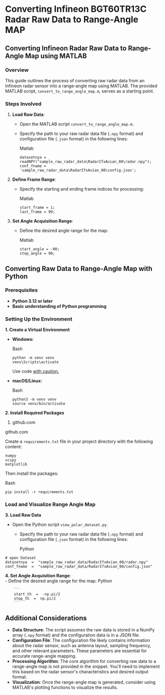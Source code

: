 
# Converting Infineon BGT60TR13C Radar Raw Data to Range-Angle MAP
## Converting Infineon Radar Raw Data to Range-Angle Map using MATLAB

### Overview

This guide outlines the process of converting raw radar data from an Infineon radar sensor into a range-angle map using MATLAB. The provided MATLAB script,  `convert_to_range_angle_map.m`, serves as a starting point.

### Steps Involved

1.  **Load Raw Data**:
    
    -   Open the MATLAB script `convert_to_range_angle_map.m`.
    -   Specify the path to your raw radar data file (`.npy` format) and configuration file (`.json` format) in the following lines:
        
        Matlab
        
        ```
        datasetnya = readNPY("sample_raw_radar_data\RadarIfxAvian_00\radar.npy");
        conf_fname = 'sample_raw_radar_data\RadarIfxAvian_00\config.json';
        
        ```
        
        
2.  **Define Frame Range**:
    
    -   Specify the starting and ending frame indices for processing:
        
        Matlab
        
        ```
        start_frame = 1;
        last_frame = 99;
        
        ```
        
        
3.  **Set Angle Acquisition Range**:
    
    -   Define the desired angle range for the map:
        
        Matlab
        
        ```
        start_angle = -90;
        stop_angle = 90;
        
        ```
        
        





## Converting Raw Data to Range-Angle Map with Python

### Prerequisites

-   **Python 3.12 or later**
-   **Basic understanding of Python programming**

### Setting Up the Environment

**1. Create a Virtual Environment**

-   **Windows:**
    
    Bash
    
    ```
    python -m venv venv
    venv\Scripts\activate
    
    ```
    
    Use code [with caution.](/faq#coding)
    
-   **macOS/Linux:**
    
    Bash
    
    ```
    python3 -m venv venv
    source venv/bin/activate
    
    ```
    
    

**2. Install Required Packages**

[](https://github.com/parthahere001/instagram-stats-visualizer)

1. github.com

[](https://github.com/parthahere001/instagram-stats-visualizer)

github.com

Create a `requirements.txt` file in your project directory with the following content:

```
numpy
scipy
matplotlib

```

Then install the packages:

Bash

```
pip install -r requirements.txt

```

### Load and Visualize Range Angle Map

**3. Load Raw Data**
-   Open the Python script `view_polar_dataset.py`.
    -   Specify the path to your raw radar data file (`.npy` format) and configuration file (`.json` format) in the following lines:
        
        Python    
```
# open Dataset
datasetnya  =  "sample_raw_radar_data/RadarIfxAvian_00/radar.npy"
conf_fname  =  "sample_raw_radar_data/RadarIfxAvian_00/config.json"
  ```
  
  **4. Set Angle Acquisition Range**:  
    -   Define the desired angle range for the map:
        Python
        
        ```
        start_th  =  -np.pi/2
        stop_th  =  np.pi/2
        ```
## Additional Considerations

-   **Data Structure**: The script assumes the raw data is stored in a NumPy array (`.npy` format) and the configuration data is in a JSON file.
-   **Configuration File**: The configuration file likely contains information about the radar sensor, such as antenna layout, sampling frequency, and other relevant parameters. These parameters are essential for accurate range-angle mapping.
-   **Processing Algorithm**: The core algorithm for converting raw data to a range-angle map is not provided in the snippet. You'll need to implement this based on the radar sensor's characteristics and desired output format.
-   **Visualization**: Once the range-angle map is generated, consider using MATLAB's plotting functions to visualize the results.
<!--stackedit_data:
eyJoaXN0b3J5IjpbMTYwMjg3MTcxNCwyMDkzMjc0MjIzLC0xNT
AyODgyNTY2LC0xMzk4OTIxMzA3LC0xNTYyMTAwNDMwLDE0MzIy
Mzc0OTYsMjA2MTM2MDE3NV19
-->